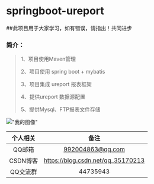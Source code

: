 # springboot-ureport
##此项目用于大家学习，如有错误，请指出！共同进步

### 简介：

> 1、项目使用Maven管理
>
> 2、项目使用 spring boot + mybatis 
>
> 3、项目集成 ureport 报表框架
>
> 4、提供ureport 数据源配置
>
> 5、提供Mysql、FTP报表文件存储

!["我的图像"](https://avatars1.githubusercontent.com/u/32925394?s=400&u=45cc9f01f416f98b084c7f74274200ff4da0631a&v=4) 

|  个人相关  |                备注                 |
| :----: | :-------------------------------: |
|  QQ邮箱  |         992004863@qq.com          |
| CSDN博客 | https://blog.csdn.net/qq_35170213 |
| QQ交流群  |             44735943              |